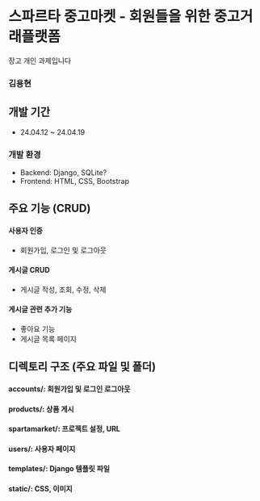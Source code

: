 # 스파르타 중고마켓 - 회원들을 위한 중고거래플랫폼 
장고 개인 과제입니다

### 김용현


## 개발 기간
* 24.04.12 ~ 24.04.19 


### 개발 환경
* Backend: Django, SQLite?
* Frontend: HTML, CSS, Bootstrap


## 주요 기능 (CRUD)

#### 사용자 인증
- 회원가입, 로그인 및 로그아웃
  
#### 게시글 CRUD
- 게시글 작성, 조회, 수정, 삭제

#### 게시글 관련 추가 기능
- 좋아요 기능
- 게시글 목록 페이지

## 디렉토리 구조 (주요 파일 및 폴더)
#### accounts/: 회원가입 및 로그인 로그아웃
#### products/: 상품 게시
#### spartamarket/: 프로젝트 설정, URL
#### users/: 사용자 페이지
#### templates/: Django 템플릿 파일
#### static/: CSS, 이미지 

